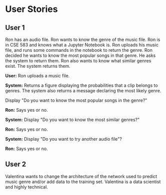 # User Stories

## User 1

Ron has an audio file.  Ron wants to know the genre of the music file. Ron is in CSE 583 and knows what a Jupyter Notebook is.  Ron uploads his music file, and runs some commands in the notebook to return the genre.  Ron decided he wants to know the most popular songs in that genre.  He asks the system to return them.  Ron also wants to know what similar genres exist.  The system returns them.

**User:** Ron uploads a music file.  

**System:** Returns a figure displaying the probabilities that a clip belongs to genres.  The system also returns a message declaring the most likely genre. 

Display "Do you want to know the most popular songs in the genre?"

**Ron:** Says yes or no.

**System:** Display "Do you want to know the most similar genres?"

**Ron:** Says yes or no.

**System:** Display "Do you want to try another audio file"?

**Ron:** Says yes or no.





## User 2

Valentina wants to change the architecture of the network used to predict music genre and/or add data to the training set.  Valentina is a data scientist and highly technical.  


